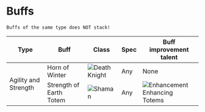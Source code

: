 # Buffs
`Buffs of the same type does NOT stack!`
<table>
    <thead>
        <tr>
            <th>Type</th>
            <th>Buff</th>
            <th>Class</th>
            <th>Spec</th>
            <th>Buff improvement talent</th>
        </tr>
    </thead>
    <tbody>
        <tr>
            <td rowspan=2>Agility and Strength</td>
            <td>Horn of Winter</td>
            <td><img src="https://static.wikia.nocookie.net/wowpedia/images/f/fd/Spell_deathknight_classicon.png/revision/latest/scale-to-width-down/18" alt="Death Knight"/></td>
            <td>Any</td>
            <td>None</td>
        </tr>
        <tr>
            <td>Strength of Earth Totem</td>
            <td><img src="https://static.wikia.nocookie.net/wowpedia/images/d/d9/Inv_jewelry_talisman_04.png/revision/latest/scale-to-width-down/18" alt="Shaman"/></td>
            <td>Any</td>
            <td><img src="https://static.wikia.nocookie.net/wowpedia/images/c/c5/Spell_shaman_improvedstormstrike.png/revision/latest/scale-to-width-down/18" alt="Enhancement"/> Enhancing Totems</td>
        </tr>
    </tbody>
</table>
